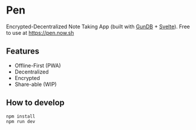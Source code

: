 # Pen

Encrypted-Decentralized Note Taking App (built with [GunDB](https://gun.eco) + [Svelte](https://svelte.dev/)). Free to use at https://pen.now.sh

## Features
- Offline-First (PWA)
- Decentralized
- Encrypted
- Share-able (WIP)

## How to develop
```bash
npm install
npm run dev
```
